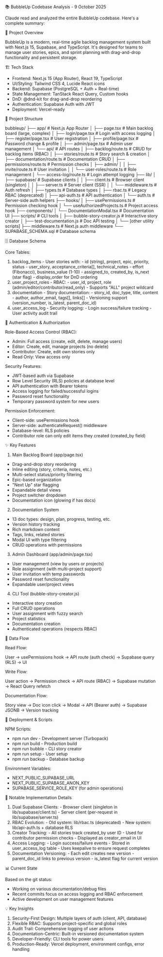 📚 BubbleUp Codebase Analysis - 9 October 2025

Claude read and analyzed the entire BubbleUp codebase. Here's a complete summary:


🎯 Project Overview

BubbleUp is a modern, real-time agile backlog management system built with Next.js 15, Supabase, and TypeScript. It's designed for teams to manage user stories, epics, and sprint planning with drag-and-drop functionality and persistent storage.

🏗️ Tech Stack

  - Frontend: Next.js 15 (App Router), React 19, TypeScript
  - UI/Styling: Tailwind CSS 4, Lucide React icons
  - Backend: Supabase (PostgreSQL + Auth + Real-time)
  - State Management: TanStack React Query, Custom hooks
  - DnD: @dnd-kit for drag-and-drop reordering
  - Authentication: Supabase Auth with JWT
  - Deployment: Vercel-ready

📁 Project Structure

  bubbleup/
  ├── app/                          # Next.js App Router
  │   ├── page.tsx                  # Main backlog board (large, complex)
  │   ├── login/page.tsx            # Login with access logging
  │   ├── register/page.tsx         # User registration
  │   ├── profile/page.tsx          # Password change & profile
  │   ├── admin/page.tsx            # Admin user management
  │   └── api/                      # API routes
  │       ├── backlog/route.ts      # CRUD for backlog items (RBAC)
  │       ├── stories/route.ts      # Story search & creation
  │       ├── documentation/route.ts # Documentation CRUD
  │       ├── permissions/route.ts   # Permission checks
  │       ├── admin/
  │       │   ├── invite/route.ts   # User invitation
  │       │   └── user-roles/route.ts # Role management
  │       └── access-log/route.ts   # Login attempt logging
  ├── lib/
  │   ├── supabase/                 # Supabase clients
  │   │   ├── client.ts             # Browser client (singleton)
  │   │   ├── server.ts             # Server client (SSR)
  │   │   └── middleware.ts         # Auth refresh
  │   ├── types.ts                  # Database types
  │   ├── rbac.ts                   # Legacy RBAC (deprecated)
  │   ├── api-auth.ts               # API authentication
  │   └── auth.ts                   # Server-side auth helpers
  ├── hooks/
  │   ├── usePermissions.ts         # Permission checking hook
  │   └── useAuthorizedProjects.ts  # Project access hook
  ├── components/
  │   └── DocumentationModal.tsx    # Documentation UI
  ├── scripts/                      # CLI tools
  │   ├── bubble-story-creator.js   # Interactive story creator
  │   ├── test-documentation.js     # Doc API testing
  │   └── [other utility scripts]
  ├── middleware.ts                 # Next.js auth middleware
  └── SUPABASE_SCHEMA.sql          # Database schema

🗄️ Database Schema

Core Tables:

  1. backlog_items - User stories with:
    - id (string), project, epic, priority, status
    - user_story, acceptance_criteria[], technical_notes
    - effort (Fibonacci), business_value (1-10)
    - assigned_to, created_by, is_next (star flag)
    - display_order for DnD ordering
  2. user_project_roles - RBAC:
    - user_id, project, role (admin/editor/contributor/read_only)
    - Supports "ALL" project wildcard
  3. documentation - Story documentation:
    - story_id, doc_type, title, content
    - author, author_email, tags[], links[]
    - Versioning support (version_number, is_latest, parent_doc_id)
  4. user_access_log - Security logging:
    - Login success/failure tracking
    - User activity audit trail

🔐 Authentication & Authorization

Role-Based Access Control (RBAC):

  - Admin: Full access (create, edit, delete, manage users)
  - Editor: Create, edit, manage projects (no delete)
  - Contributor: Create, edit own stories only
  - Read Only: View access only

Security Features:

  - JWT-based auth via Supabase
  - Row Level Security (RLS) policies at database level
  - API authentication with Bearer tokens
  - Access logging for failed/successful logins
  - Password reset functionality
  - Temporary password system for new users

Permission Enforcement:

  - Client-side: usePermissions hook
  - Server-side: authenticateRequest() middleware
  - Database-level: RLS policies
  - Contributor role can only edit items they created (created_by field)

✨ Key Features

  1. Main Backlog Board (app/page.tsx)

  - Drag-and-drop story reordering
  - Inline editing (story, criteria, notes, etc.)
  - Multi-select status/priority filtering
  - Epic-based organization
  - "Next Up" star flagging
  - Expandable detail views
  - Project switcher dropdown
  - Documentation icon (glowing if has docs)

  2. Documentation System

  - 13 doc types: design, plan, progress, testing, etc.
  - Version history tracking
  - Rich markdown content
  - Tags, links, related stories
  - Modal UI with type filtering
  - CRUD operations with permissions

  3. Admin Dashboard (app/admin/page.tsx)

  - User management (view by users or projects)
  - Role assignment (with multi-project support)
  - User invitation with temp passwords
  - Password reset functionality
  - Expandable user/project views

  4. CLI Tool (bubble-story-creator.js)

  - Interactive story creation
  - Full CRUD operations
  - User assignment with fuzzy search
  - Project statistics
  - Documentation creation
  - Authenticated operations (respects RBAC)

🔄 Data Flow

  Read Flow:

  User → usePermissions hook → API route (auth check) → Supabase query (RLS) → UI

  Write Flow:

  User action → Permission check → API route (RBAC) → Supabase mutation → React Query refetch

  Documentation Flow:

  Story view → Doc icon click → Modal → API (Bearer auth) → Supabase JSONB → Version tracking

🚀 Deployment & Scripts

  NPM Scripts:

  - npm run dev - Development server (Turbopack)
  - npm run build - Production build
  - npm run bubble - CLI story creator
  - npm run setup - User setup
  - npm run backup - Database backup

  Environment Variables:

  - NEXT_PUBLIC_SUPABASE_URL
  - NEXT_PUBLIC_SUPABASE_ANON_KEY
  - SUPABASE_SERVICE_ROLE_KEY (for admin operations)

🔧 Notable Implementation Details

  1. Dual Supabase Clients:
    - Browser client (singleton in lib/supabase/client.ts)
    - Server client (per-request in lib/supabase/server.ts)
  2. RBAC Evolution:
    - Old system: lib/rbac.ts (deprecated)
    - New system: lib/api-auth.ts + database RLS
  3. Creator Tracking:
    - All stories track created_by user ID
    - Used for contributor permission checks
    - Displayed as creator_email in UI
  4. Access Logging:
    - Login success/failure events
    - Stored in user_access_log table
    - Uses keepalive to ensure request completes
  5. Documentation Versioning:
    - Each edit creates new version
    - parent_doc_id links to previous version
    - is_latest flag for current version

📊 Current State

  Based on the git status:
  - Working on various documentation/debug files
  - Recent commits focus on access logging and RBAC enforcement
  - Active development on user management features

💡 Key Insights

  1. Security-First Design: Multiple layers of auth (client, API, database)
  2. Flexible RBAC: Supports project-specific and global roles
  3. Audit Trail: Comprehensive logging of user actions
  4. Documentation-Centric: Built-in versioned documentation system
  5. Developer-Friendly: CLI tools for power users
  6. Production-Ready: Vercel deployment, environment configs, error handling

